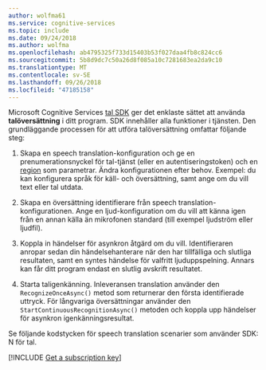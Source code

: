 ```yaml
---
author: wolfma61
ms.service: cognitive-services
ms.topic: include
ms.date: 09/24/2018
ms.author: wolfma
ms.openlocfilehash: ab4795325f733d15403b53f027daa4fb8c824cc6
ms.sourcegitcommit: 5b8d9dc7c50a26d8f085a10c7281683ea2da9c10
ms.translationtype: MT
ms.contentlocale: sv-SE
ms.lasthandoff: 09/26/2018
ms.locfileid: "47185158"
---
```

<!-- N.B. no header, language-agnostic -->

Microsoft Cognitive Services [tal SDK](~/articles/cognitive-services/speech-service/speech-sdk.md) ger det enklaste sättet att använda **talöversättning** i ditt program.
SDK innehåller alla funktioner i tjänsten. Den grundläggande processen för att utföra talöversättning omfattar följande steg:

1. Skapa en speech translation-konfiguration och ge en prenumerationsnyckel för tal-tjänst (eller en autentiseringstoken) och en [region](~/articles/cognitive-services/speech-service/regions.md) som parametrar. Ändra konfigurationen efter behov. Exempel: du kan konfigurera språk för käll- och översättning, samt ange om du vill text eller tal utdata.

1. Skapa en översättning identifierare från speech translation-konfigurationen. Ange en ljud-konfiguration om du vill att känna igen från en annan källa än mikrofonen standard (till exempel ljudström eller ljudfil).

1. Koppla in händelser för asynkron åtgärd om du vill. Identifieraren anropar sedan din händelsehanterare när den har tillfälliga och slutliga resultaten, samt en syntes händelse för valfritt ljuduppspelning. Annars kan får ditt program endast en slutlig avskrift resultatet.

1. Starta taligenkänning. Inleveransen translation använder den `RecognizeOnceAsync()` metod som returnerar den första identifierade uttryck. För långvariga översättningar använder den `StartContinuousRecognitionAsync()` metoden och koppla upp händelser för asynkron igenkänningsresultat.

Se följande kodstycken för speech translation scenarier som använder SDK: N för tal.

[!INCLUDE [Get a subscription key](cognitive-services-speech-service-get-subscription-key.md)]
